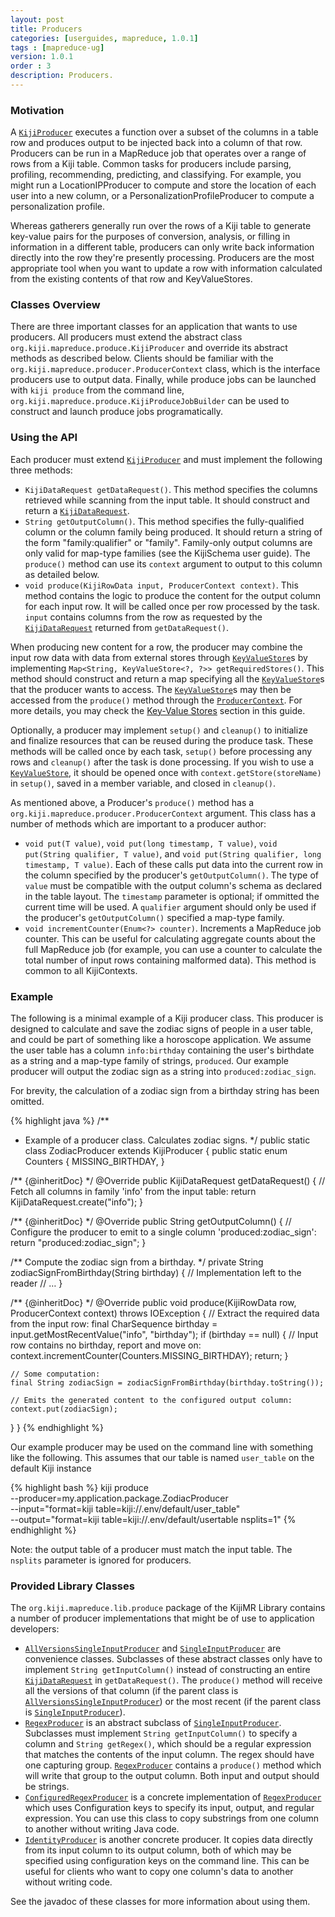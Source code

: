 ```yaml
---
layout: post
title: Producers
categories: [userguides, mapreduce, 1.0.1]
tags : [mapreduce-ug]
version: 1.0.1
order : 3
description: Producers.
---
```


### Motivation

A [`KijiProducer`]({{site.api_mr_devel}}/produce/KijiProducer.html) executes a function over a subset
of the columns in a table row and produces output to be injected back into a column of that row.
Producers can be run in a MapReduce job that operates over a range of rows from a Kiji table.
Common tasks for producers include parsing, profiling, recommending, predicting, and classifying.
For example, you might run a LocationIPProducer to compute and store the location of each user into
a new column, or a PersonalizationProfileProducer to compute a personalization profile.

Whereas gatherers generally run over the rows of a Kiji table to generate key-value pairs for the
purposes of conversion, analysis, or filling in information in a different table, producers can only
write back information directly into the row they're presently processing. Producers are the most
appropriate tool when you want to update a row with information calculated from the existing
contents of that row and KeyValueStores.

### Classes Overview

There are three important classes for an application that wants to use producers. All producers must
extend the abstract class `org.kiji.mapreduce.produce.KijiProducer` and override its abstract
methods as described below. Clients should be familiar with the
`org.kiji.mapreduce.producer.ProducerContext` class, which is the interface producers use to output
data. Finally, while produce jobs can be launched with `kiji produce` from the command line,
`org.kiji.mapreduce.produce.KijiProduceJobBuilder` can be used to construct and launch produce jobs
programatically.

### Using the API

Each producer must extend [`KijiProducer`]({{site.api_mr_devel}}/produce/KijiProducer.html) and must
implement the following three methods:

 * `KijiDataRequest getDataRequest()`. This method specifies the columns retrieved while scanning
   from the input table. It should construct and return a
   [`KijiDataRequest`]({{site.api_schema_devel}}/KijiDataRequest.html).
 * `String getOutputColumn()`. This method specifies the fully-qualified column or the column family
   being produced. It should return a string of the form "family:qualifier" or "family".
   Family-only output columns are only valid for map-type families (see the KijiSchema user guide).
   The `produce()` method can use its `context` argument to output to this column as detailed below.
 * `void produce(KijiRowData input, ProducerContext context)`. This method contains the logic to
   produce the content for the output column for each input row. It will be called once per row
   processed by the task. `input` contains columns from the row as requested by the
   [`KijiDataRequest`]({{site.api_schema_devel}}/KijiDataRequest.html) returned from
   `getDataRequest()`.

When producing new content for a row, the producer may combine the input row data with data from
external stores through [`KeyValueStore`]({{site.api_mr_devel}}/kvstore/KeyValueStore.html)s by
implementing `Map<String, KeyValueStore<?, ?>> getRequiredStores()`. This method should construct
and return a map specifying all the
[`KeyValueStore`]({{site.api_mr_devel}}/kvstore/KeyValueStore.html)s that the producer wants to
access. The [`KeyValueStore`]({{site.api_mr_devel}}/kvstore/KeyValueStore.html)s may then be accessed
from the `produce()` method through the
[`ProducerContext`]({{site.api_mr_devel}}/produce/ProducerContext.html). For more details, you may
check the [Key-Value Stores]({{site.userguide_mapreduce_1_0_1}}/key-value-stores) section in this
guide.

Optionally, a producer may implement `setup()` and `cleanup()` to initialize and finalize resources
that can be reused during the produce task.  These methods will be called once by each task,
`setup()` before processing any rows and `cleanup()` after the task is done processing. If you wish
to use a [`KeyValueStore`]({{site.api_mr_devel}}/kvstore/KeyValueStore.html), it should be opened once
with `context.getStore(storeName)` in `setup()`, saved in a member variable, and closed in
`cleanup()`.

As mentioned above, a Producer's `produce()` method has a
`org.kiji.mapreduce.producer.ProducerContext` argument. This class has a number of methods which are
important to a producer author:

* `void put(T value)`, `void put(long timestamp, T value)`, `void put(String qualifier, T value)`,
  and `void put(String qualifier, long timestamp, T value)`. Each of these calls put data into the
  current row in the column specified by the producer's `getOutputColumn()`. The type of `value`
  must be compatible with the output column's schema as declared in the table layout. The `timestamp`
  parameter is optional; if ommitted the current time will be used. A `qualifier` argument should
  only be used if the producer's `getOutputColumn()` specified a map-type family.
* `void incrementCounter(Enum<?> counter)`. Increments a MapReduce job counter. This can be useful
  for calculating aggregate counts about the full MapReduce job (for example, you can use a counter
  to calculate the total number of input rows containing malformed data). This method is common to
  all KijiContexts.

### Example

The following is a minimal example of a Kiji producer class. This producer is designed to calculate
and save the zodiac signs of people in a user table, and could be part of something like a horoscope
application. We assume the user table has a column `info:birthday` containing the user's birthdate
as a string and a map-type family of strings, `produced`. Our example producer will output the
zodiac sign as a string into `produced:zodiac_sign`.

For brevity, the calculation of a zodiac sign from a birthday string has been omitted.

{% highlight java %}
/**
 * Example of a producer class. Calculates zodiac signs.
 */
public static class ZodiacProducer extends KijiProducer {
  public static enum Counters {
    MISSING_BIRTHDAY,
  }

  /** {@inheritDoc} */
  @Override
  public KijiDataRequest getDataRequest() {
    // Fetch all columns in family 'info' from the input table:
    return KijiDataRequest.create("info");
  }

  /** {@inheritDoc} */
  @Override
  public String getOutputColumn() {
    // Configure the producer to emit to a single column 'produced:zodiac_sign':
    return "produced:zodiac_sign";
  }

  /** Compute the zodiac sign from a birthday. */
  private String zodiacSignFromBirthday(String birthday) {
    // Implementation left to the reader
    // …
  }

  /** {@inheritDoc} */
  @Override
  public void produce(KijiRowData row, ProducerContext context) throws IOException {
    // Extract the required data from the input row:
    final CharSequence birthday = input.getMostRecentValue("info", "birthday");
    if (birthday == null) {
      // Input row contains no birthday, report and move on:
      context.incrementCounter(Counters.MISSING_BIRTHDAY);
      return;
    }

    // Some computation:
    final String zodiacSign = zodiacSignFromBirthday(birthday.toString());

    // Emits the generated content to the configured output column:
    context.put(zodiacSign);
  }
}
{% endhighlight %}

Our example producer may be used on the command line with something like the following. This assumes
that our table is named `user_table` on the default Kiji instance

{% highlight bash %}
kiji produce \
    --producer=my.application.package.ZodiacProducer \
    --input="format=kiji table=kiji://.env/default/user_table" \
    --output="format=kiji table=kiji://.env/default/usertable nsplits=1"
{% endhighlight %}

Note: the output table of a producer must match the input table. The `nsplits` parameter is ignored
for producers.

### Provided Library Classes

The `org.kiji.mapreduce.lib.produce` package of the KijiMR Library contains a number of
producer implementations that might be of use to application developers:

* [`AllVersionsSingleInputProducer`]({{site.api_mrlib_devel}}/produce/AllVersionsSingleInputProducer.html)
  and [`SingleInputProducer`]({{site.api_mrlib_devel}}/produce/SingleInputProducer.html) are
  convenience classes. Subclasses of these abstract classes only have to implement `String
  getInputColumn()` instead of constructing an entire
  [`KijiDataRequest`]({{site.api_schema_devel}}/KijiDataRequest.html) in `getDataRequest()`. The
  `produce()` method will receive all the versions of that column (if the parent class is
  [`AllVersionsSingleInputProducer`]({{site.api_mrlib_devel}}/produce/AllVersionsSingleInputProducer.html))
  or the most recent (if the parent class is
  [`SingleInputProducer`]({{site.api_mrlib_devel}}/produce/SingleInputProducer.html)).
* [`RegexProducer`]({{site.api_mrlib_devel}}/produce/RegexProducer.html) is an abstract subclass of
  [`SingleInputProducer`]({{site.api_mrlib_devel}}/produce/SingleInputProducer.html). Subclasses must
  implement `String getInputColumn()` to specify a column and `String getRegex()`, which should be a
  regular expression that matches the contents of the input column. The regex should have one
  capturing group. [`RegexProducer`]({{site.api_mrlib_devel}}/produce/RegexProducer.html) contains a
  `produce()` method which will write that group to the output column. Both input and output should
  be strings.
* [`ConfiguredRegexProducer`]({{site.api_mrlib_devel}}/produce/ConfiguredRegexProducer.html) is a
  concrete implementation of [`RegexProducer`]({{site.api_mrlib_devel}}/produce/RegexProducer.html)
  which uses Configuration keys to specify its input, output, and regular expression. You can use
  this class to copy substrings from one column to another without writing Java code.
* [`IdentityProducer`]({{site.api_mrlib_devel}}/produce/IdentityProducer.html) is another concrete
  producer. It copies data directly from its input column to its output column, both of which may be
  specified using configuration keys on the command line. This can be useful for clients who want to
  copy one column's data to another without writing code.

See the javadoc of these classes for more information about using them.

